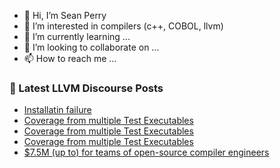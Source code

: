 - 👋 Hi, I’m Sean Perry
- 👀 I’m interested in compilers (c++, COBOL, llvm)
- 🌱 I’m currently learning ...
- 💞️ I’m looking to collaborate on ...
- 📫 How to reach me ...

<!---
s66perry/s66perry is a ✨ special ✨ repository because its `README.md` (this file) appears on your GitHub profile.
You can click the Preview link to take a look at your changes.
--->
### 📕 Latest LLVM Discourse Posts

<!-- DISCOURSE-LLVM:START -->
- [Installatin failure](https://discourse.llvm.org/t/installatin-failure/81002#post_3)
- [Coverage from multiple Test Executables](https://discourse.llvm.org/t/coverage-from-multiple-test-executables/81024#post_4)
- [Coverage from multiple Test Executables](https://discourse.llvm.org/t/coverage-from-multiple-test-executables/81024#post_3)
- [Coverage from multiple Test Executables](https://discourse.llvm.org/t/coverage-from-multiple-test-executables/81024#post_2)
- [$7.5M &lpar;up to&rpar; for teams of open-source compiler engineers](https://discourse.llvm.org/t/7-5m-up-to-for-teams-of-open-source-compiler-engineers/81025#post_1)
<!-- DISCOURSE-LLVM:END -->
